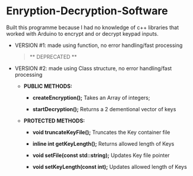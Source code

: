 # Enryption-Decryption-Software
Built this programme because I had no knowledge of c++ libraries that worked with Arduino to encrypt and or decrypt keypad inputs.

  - VERSION #1: made using function, no error handling/fast processing
  
    > ** DEPRECATED **
  
  - VERSION #2: made using Class structure, no error handling/fast processing

    - **PUBLIC METHODS:**
    
    
      - **createEncryption();** 
        Takes an Array of integers;
        
      - **startDecryption();**
        Returns a 2 dementional vector of keys
        
        
     
    - **PROTECTED METHODS:**
    
    
      - **void truncateKeyFile();**
        Truncates the Key container file
        
      - **inline int getKeyLength();**
         Returns allowed length of Keys
         
      - **void setFile(const std::string);**
         Updates Key file pointer
         
      - **void setKeyLength(const int);**
         Updates allowed length of Keys
      
